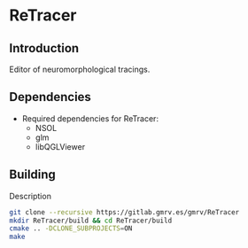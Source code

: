 ReTracer
=====================================================

## Introduction

Editor of neuromorphological tracings.

## Dependencies

* Required dependencies for ReTracer:
    * NSOL
    * glm
    * libQGLViewer

## Building

Description

```bash
git clone --recursive https://gitlab.gmrv.es/gmrv/ReTracer
mkdir ReTracer/build && cd ReTracer/build
cmake .. -DCLONE_SUBPROJECTS=ON
make
```
